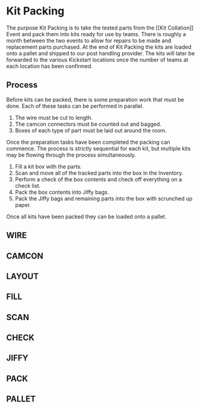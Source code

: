 # Kit Packing

The purpose Kit Packing is to take the tested parts from the [[Kit Collation]] Event and pack them into kits ready for use by teams. There is roughly a month between the two events to allow for repairs to be made and replacement parts purchased. At the end of Kit Packing the kits are loaded onto a pallet and shipped to our post handling provider. The kits will later be forwarded to the various Kickstart locations once the number of teams at each location has been confirmed.

## Process

Before kits can be packed, there is some preparation work that must be done. Each of these tasks can be performed in parallel.

  1. The wire must be cut to length.
  1. The camcon connectors must be counted out and bagged.
  1. Boxes of each type of part must be laid out around the room.

Once the preparation tasks have been completed the packing can commence. The process is strictly sequential for each kit, but multiple kits may be flowing through the process simultaneously.

  1. Fill a kit box with the parts.
  1. Scan and move all of the tracked parts into the box in the Inventory.
  1. Perform a check of the box contents and check off everything on a check list.
  1. Pack the box contents into Jiffy bags.
  1. Pack the Jiffy bags and remaining parts into the box with scrunched up paper.

Once all kits have been packed they can be loaded onto a pallet.

## WIRE
## CAMCON
## LAYOUT

## FILL
## SCAN
## CHECK
## JIFFY
## PACK

## PALLET